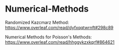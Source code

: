 # Numerical-Methods
Randomized Kazcmarz Method: https://www.overleaf.com/read/dyfxqqtwrnft#298c89


Numerical Methods for Poisson's Methods: https://www.overleaf.com/read/hhggykzxkqrf#864621

